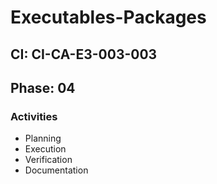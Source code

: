 # Executables-Packages

## CI: CI-CA-E3-003-003
## Phase: 04

### Activities
- Planning
- Execution
- Verification
- Documentation
